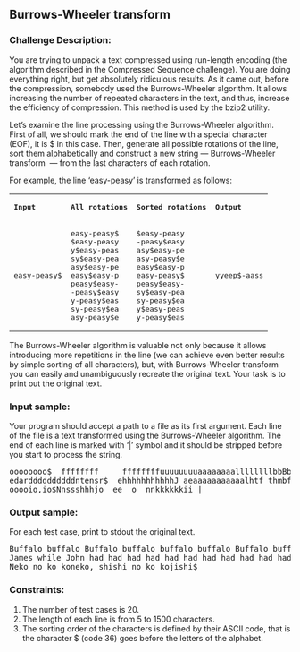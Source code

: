 <h2>Burrows-Wheeler transform</h2>

<h3>Challenge Description:</h3>

<p>
    You are trying to unpack a text compressed using run-length encoding (the algorithm described in the Compressed
    Sequence challenge). You are doing everything right, but get absolutely ridiculous results. As it came out, before
    the compression, somebody used the Burrows-Wheeler algorithm. It allows increasing the number of repeated
    characters in the text, and thus, increase the efficiency of compression. This method is used by the bzip2 utility.
</p>

<p>
    Let&#x2019;s examine the line processing using the Burrows-Wheeler algorithm. First of all, we should mark the end of the
    line with a special character (EOF), it is $ in this case. Then, generate all possible rotations of the line,
    sort them alphabetically and construct a new string&#xA0;&#x2014; Burrows-Wheeler transform &#xA0;&#x2014; from the
    last characters of each rotation.
</p><p>
    For example, the line &#x2018;easy-peasy&#x2019; is transformed as follows:
</p>
<table>
<tbody><tr>
<td><pre><b>Input</b></pre></td>
<td><pre><b>All rotations</b></pre></td>
<td><pre><b>Sorted rotations</b></pre></td>
<td><pre><b>Output</b></pre></td>
</tr>
<tr>
<td><pre>easy-peasy$</pre></td>
<td>
<pre>easy-peasy$
$easy-peasy
y$easy-peas
sy$easy-pea
asy$easy-pe
easy$easy-p
peasy$easy-
-peasy$easy
y-peasy$eas
sy-peasy$ea
asy-peasy$e
</pre>
</td>
<td>
<pre>$easy-peasy
-peasy$easy
asy$easy-pe
asy-peasy$e
easy$easy-p
easy-peasy$
peasy$easy-
sy$easy-pea
sy-peasy$ea
y$easy-peas
y-peasy$eas
</pre>
</td>
<td><pre>yyeep$-aass</pre></td>
</tr>
</tbody></table>

<p>
    The Burrows-Wheeler algorithm is valuable not only because it allows introducing more repetitions in the line
    (we can achieve even better results by simple sorting of all characters), but, with Burrows-Wheeler transform you
    can easily and unambiguously recreate the original text. Your task is to print out the original text.
</p>

<h3>Input sample:</h3>

<p>
    Your program should accept a path to a file as its first argument. Each line of the file is a text transformed
    using the Burrows-Wheeler algorithm. The end of each line is marked with &#x2018;|&#x2019; symbol and it should be stripped
    before you start to process the string.
</p>

<pre class="description-input-output">oooooooo$  ffffffff     ffffffffuuuuuuuuaaaaaaaallllllllbbBbbBBb|
edarddddddddddntensr$  ehhhhhhhhhhhJ aeaaaaaaaaaaalhtf thmbfe           tcwohiahoJ eeec t e |
ooooio,io$Nnssshhhjo  ee  o  nnkkkkkkii |</pre>

<h3>Output sample:</h3>

<p>
    For each test case, print to stdout the original text.
</p>

<pre class="description-input-output">Buffalo buffalo Buffalo buffalo buffalo buffalo Buffalo buffalo$
James while John had had had had had had had had had had had a better effect on the teacher$
Neko no ko koneko, shishi no ko kojishi$</pre>

<h3>Constraints:</h3>
<ol>
<li>The number of test cases is 20.</li>
<li>The length of each line is from 5 to 1500 characters.</li>
<li>The sorting order of the characters is defined by their ASCII code, that is the character $ (code 36) goes
        before the letters of the alphabet.</li>
</ol>